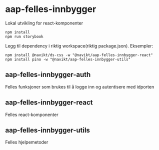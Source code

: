 # aap-felles-innbygger
Lokal utvikling for react-komponenter
```
npm install
npm run storybook
```
Legg til dependency i riktig workspace(riktig package.json). Eksempler:
```
npm install @navikt/ds-css -w "@navikt/aap-felles-innbygger-react"
npm install pino -w "@navikt/aap-felles-innbygger-utils"
```
## aap-felles-innbygger-auth
Felles funksjoner som brukes til å logge inn og autentisere med idporten
## aap-felles-innbygger-react
Felles react-komponenter
## aap-felles-innbygger-utils
Felles hjelpemetoder
